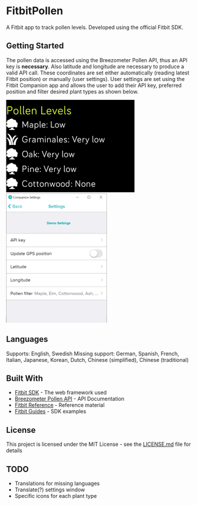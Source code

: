 # FitbitPollen
A Fitbit app to track pollen levels. Developed using the official Fitbit SDK.

## Getting Started

The pollen data is accessed using the Breezometer Pollen API, thus an API key is **necessary**. Also latitude and longitude are necessary to produce a valid API call. These coordinates are set either automatically (reading latest Fitbit position) or manually (user settings). User settings are set using the Fitbit Companion app and allows the user to add their API key, preferred position and filter desired plant types as shown below.

<img src="Pollen-screenshot.png" width="348" height="250">
<img src="Pollen-screenshot1.png" height="350">

## Languages
Supports: English, Swedish
Missing support: German, Spanish, French, Italian, Japanese, Korean, Dutch, Chinese (simplified), Chinese (traditional)


## Built With

* [Fitbit SDK](https://studio.fitbit.com/) - The web framework used
* [Breezometer Pollen API](https://docs.breezometer.com/api-documentation/pollen-api/v2/) - API Documentation
* [Fitbit Reference](https://dev.fitbit.com/build/reference/) - Reference material
* [Fitbit Guides](https://dev.fitbit.com/build/guides/) - SDK examples

## License

This project is licensed under the MIT License - see the [LICENSE.md](LICENSE.md) file for details

## TODO

* Translations for missing languages
* Translate(?) settings window
* Specific icons for each plant type
